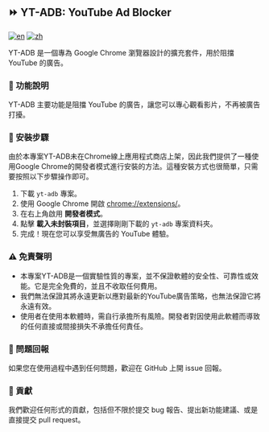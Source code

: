 ## ⏩ YT-ADB: YouTube Ad Blocker
[![en](https://img.shields.io/badge/lang-en-green.svg)](./README.en.md)
[![zh](https://img.shields.io/badge/lang-zh-green.svg)](./README.md)

YT-ADB 是一個專為 Google Chrome 瀏覽器設計的擴充套件，用於阻擋 YouTube 的廣告。

### 📝 功能說明

YT-ADB 主要功能是阻擋 YouTube 的廣告，讓您可以專心觀看影片，不再被廣告打擾。

### 🚀 安裝步驟

由於本專案YT-ADB未在Chrome線上應用程式商店上架，因此我們提供了一種使用Google Chrome的開發者模式進行安裝的方法。這種安裝方式也很簡單，只需要按照以下步驟操作即可。

1. 下載 `yt-adb` 專案。
2. 使用 Google Chrome 開啟 [chrome://extensions/](chrome://extensions/)。
3. 在右上角啟用 **開發者模式**。
4. 點擊 **載入未封裝項目**，並選擇剛剛下載的 `yt-adb` 專案資料夾。
5. 完成！現在您可以享受無廣告的 YouTube 體驗。

### ⚠️ 免責聲明

- 本專案YT-ADB是一個實驗性質的專案，並不保證軟體的安全性、可靠性或效能。它是完全免費的，並且不收取任何費用。
- 我們無法保證其將永遠更新以應對最新的YouTube廣告策略，也無法保證它將永遠有效。
- 使用者在使用本軟體時，需自行承擔所有風險。開發者對因使用此軟體而導致的任何直接或間接損失不承擔任何責任。

### 🐞 問題回報

如果您在使用過程中遇到任何問題，歡迎在 GitHub 上開 issue 回報。

### 🤝 貢獻

我們歡迎任何形式的貢獻，包括但不限於提交 bug 報告、提出新功能建議、或是直接提交 pull request。
